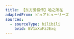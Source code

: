 ```yaml
---
title: 【东方爱猫传】哈之所在
adaptedFrom: ピュアヒューリーズ
sources:
  - sourceType: bilibili
    bvid: BV1xXuFzJExq
---
```

